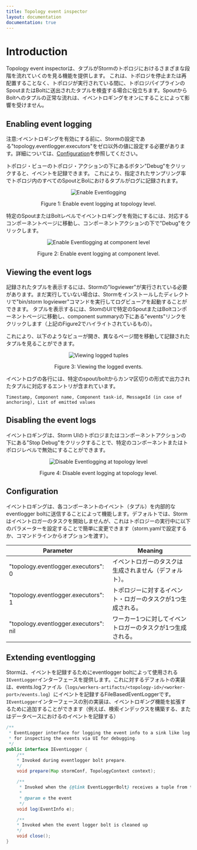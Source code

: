 ```yaml
---
title: Topology event inspector
layout: documentation
documentation: true
---
```


# Introduction

Topology event inspectorは、タプルがStormのトポロジにおけるさまざまな段階を流れていくのを見る機能を提供します。
これは、トポロジを停止または再配置することなく、トポロジが実行されている間に、トポロジパイプラインのSpoutまたはBoltに送出されたタプルを検査する場合に役立ちます。SpoutからBoltへのタプルの正常な流れは、イベントロギングをオンにすることによって影響を受けません。

## Enabling event logging

注意:イベントロギングを有効にする前に、Stormの設定である"topology.eventlogger.executors"をゼロ以外の値に設定する必要があります。詳細については、[Configuration](#config)を参照してください。

トポロジ・ビューのトポロジ・アクションの下にあるボタン"Debug"をクリックすると、イベントを記録できます。
これにより、指定されたサンプリング率でトポロジ内のすべてのSpoutとBolにおけるタプルがログに記録されます。

<div align="center">
<img title="Enable Eventlogging" src="images/enable-event-logging-topology.png" style="max-width: 80rem"/>

<p>Figure 1: Enable event logging at topology level.</p>
</div>

特定のSpoutまたはBoltレベルでイベントロギングを有効にするには、対応するコンポーネントページに移動し、コンポーネントアクションの下で"Debug"をクリックします。

<div align="center">
<img title="Enable Eventlogging at component level" src="images/enable-event-logging-spout.png" style="max-width: 80rem"/>

<p>Figure 2: Enable event logging at component level.</p>
</div>

## Viewing the event logs
記録されたタプルを表示するには、Stormの"logviewer"が実行されている必要があります。まだ実行していない場合は、Stormをインストールしたディレクトリで"bin/storm logviewer"コマンドを実行してログビューアを起動することができます。 タプルを表示するには、StomのUIで特定のSpoutまたはBoltコンポーネントページに移動し、component summaryの下にある"events"リンクをクリックします（上記のFigure2でハイライトされているもの）。

これにより、以下のようなビューが開き、異なるページ間を移動して記録されたタプルを見ることができます。

<div align="center">
<img title="Viewing logged tuples" src="images/event-logs-view.png" style="max-width: 80rem"/>

<p>Figure 3: Viewing the logged events.</p>
</div>

イベントログの各行には、特定のspout/boltからカンマ区切りの形式で出力されたタプルに対応するエントリが含まれています。

`Timestamp, Component name, Component task-id, MessageId (in case of anchoring), List of emitted values`

## Disabling the event logs

イベントロギングは、Storm UIのトポロジまたはコンポーネントアクションの下にある"Stop Debug"をクリックすることで、特定のコンポーネントまたはトポロジレベルで無効にすることができます。

<div align="center">
<img title="Disable Eventlogging at topology level" src="images/disable-event-logging-topology.png" style="max-width: 80rem"/>

<p>Figure 4: Disable event logging at topology level.</p>
</div>

## <a name="config"></a>Configuration
イベントロギングは、各コンポーネントのイベント（タプル）を内部的なeventlogger boltに送信することによって機能します。デフォルトでは、Stormはイベントロガーのタスクを開始しませんが、これはトポロジーの実行中に以下のパラメーターを設定することで簡単に変更できます（storm.yamlで設定するか、コマンドラインからオプションを渡す）。

| Parameter  | Meaning |
| -------------------------------------------|-----------------------|
| "topology.eventlogger.executors": 0      | イベントロガーのタスクは生成されません（デフォルト）。 |
| "topology.eventlogger.executors": 1      | トポロジーに対するイベント・ロガーのタスクが1つ生成される。 |
| "topology.eventlogger.executors": nil      | ワーカー1つに対してイベントロガーのタスクが1つ生成される。 |


## Extending eventlogging
Stormは、イベントを記録するためにeventlogger boltによって使用される`IEventLogger`インターフェースを提供します。これに対するデフォルトの実装は、events.logファイル（`logs/workers-artifacts/<topology-id>/<worker-port>/events.log`）にイベントを記録するFileBasedEventLoggerです。`IEventLogger`インターフェースの別の実装は、イベントロギング機能を拡張するために追加することができます（例えば、検索インデックスを構築する、またはデータベースにおけるのイベントを記録する）

```java
/**
 * EventLogger interface for logging the event info to a sink like log file or db
 * for inspecting the events via UI for debugging.
 */
public interface IEventLogger {
    /**
    * Invoked during eventlogger bolt prepare.
    */
    void prepare(Map stormConf, TopologyContext context);

    /**
     * Invoked when the {@link EventLoggerBolt} receives a tuple from the spouts or bolts that has event logging enabled.
     *
     * @param e the event
     */
    void log(EventInfo e);

    /**
    * Invoked when the event logger bolt is cleaned up
    */
    void close();
}
```
